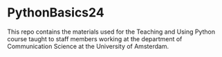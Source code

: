 # PythonBasics24

This repo contains the materials used for the Teaching and Using Python course taught to staff members working at the department of Communication Science at the University of Amsterdam.